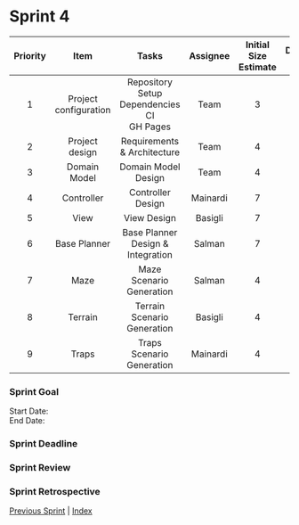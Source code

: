 # Sprint 4

| Priority |         Item          |                         Tasks                         | Assignee | Initial Size Estimate | Day 1 | Day 2 | Day 3 | Day 4 | Day 5 | Day 6 | Day 7 |
|:--------:|:---------------------:|:-----------------------------------------------------:|:--------:|:---------------------:|:-----:|:-----:|:-----:|:-----:|:-----:|:-----:|:-----:|
|    1     | Project configuration | Repository Setup<br/>Dependencies<br/>CI<br/>GH Pages |   Team   |           3           |   0   |   0   |   0   |   0   |   0   |   0   |   0   |
|    2     |    Project design     |              Requirements & Architecture              |   Team   |           4           |   2   |   0   |   0   |   0   |   0   |   0   |   0   |
|    3     |     Domain Model      |                  Domain Model Design                  |   Team   |           4           |   2   |   0   |   0   |   0   |   0   |   0   |   0   |
|    4     |      Controller       |                   Controller Design                   | Mainardi |           7           |   7   |   7   |   4   |   4   |   4   |   0   |   0   |
|    5     |         View          |                      View Design                      | Basigli  |           7           |   7   |   7   |   4   |   4   |   4   |   0   |   0   |
|    6     |     Base Planner      |           Base Planner Design & Integration           |  Salman  |           7           |   7   |   7   |   4   |   4   |   4   |   0   |   0   |
|    7     |         Maze          |               Maze Scenario Generation                |  Salman  |           4           |   4   |   4   |   4   |   2   |   0   |   0   |   0   |
|    8     |        Terrain        |              Terrain Scenario Generation              | Basigli  |           4           |   4   |   4   |   4   |   2   |   0   |   0   |   0   |
|    9     |         Traps         |               Traps Scenario Generation               | Mainardi |           4           |   4   |   4   |   4   |   2   |   0   |   0   |   0   |


### Sprint Goal
Start Date:
<br/>
End Date:

### Sprint Deadline

### Sprint Review

### Sprint Retrospective

[Previous Sprint](sprint3.md) | [Index](../index.md)